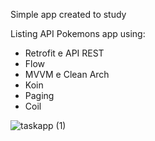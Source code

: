Simple app created to study

Listing API Pokemons app using:
* Retrofit e API REST
* Flow
* MVVM e Clean Arch
* Koin
* Paging
* Coil

![taskapp (1)](https://github.com/LouiseCordeiro/Pokedex/assets/106567020/14b651a3-eea5-4853-a0f8-2e346ece92e2)
